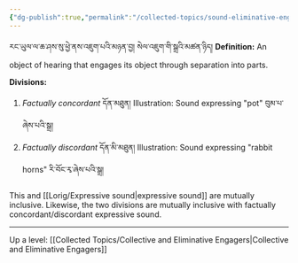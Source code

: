 ```yaml
---
{"dg-publish":true,"permalink":"/collected-topics/sound-eliminative-engagers/"}
---
```


རང་ཡུལ་ལ་ཆ་ཤས་སུ་ཕྱེ་ནས་འཇུག་པའི་མཉན་བྱ། སེལ་འཇུག་གི་སྒྲའི་མཚན་ཉིད།
**Definition:** An object of hearing that engages its object through separation into parts.

**Divisions:**
1. *Factually concordant* དོན་མཐུན།
   Illustration: Sound expressing "pot" བུམ་པ་ཞེས་པའི་སྒྲ།
2. *Factually discordant* དོན་མི་མཐུན།
   Illustration: Sound expressing "rabbit horns" རི་བོང་རྭ་ཞེས་པའི་སྒྲ།

This and [[Lorig/Expressive sound\|expressive sound]] are mutually inclusive.
Likewise, the two divisions are mutually inclusive with factually concordant/discordant expressive sound.

---
Up a level: [[Collected Topics/Collective and Eliminative Engagers\|Collective and Eliminative Engagers]]